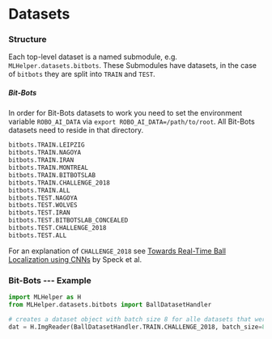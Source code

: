 # Datasets

### Structure

Each top-level dataset is a named submodule, e.g. `MLHelper.datasets.bitbots`. These Submodules have datasets, in the case of `bitbots` they are split into `TRAIN` and `TEST`.

##### Bit-Bots

In order for Bit-Bots datasets to work you need to set the environment variable `ROBO_AI_DATA` via `export ROBO_AI_DATA=/path/to/root`. All Bit-Bots datasets need to reside in that directory.

```python
bitbots.TRAIN.LEIPZIG
bitbots.TRAIN.NAGOYA
bitbots.TRAIN.IRAN
bitbots.TRAIN.MONTREAL
bitbots.TRAIN.BITBOTSLAB
bitbots.TRAIN.CHALLENGE_2018
bitbots.TRAIN.ALL
bitbots.TEST.NAGOYA
bitbots.TEST.WOLVES
bitbots.TEST.IRAN
bitbots.TEST.BITBOTSLAB_CONCEALED
bitbots.TEST.CHALLENGE_2018
bitbots.TEST.ALL
```

For an explanation of `CHALLENGE_2018` see [Towards Real-Time Ball Localization using CNNs](https://robocup.informatik.uni-hamburg.de/wp-content/uploads/2018/06/2018_Speck_Ball_Localization.pdf) by Speck et al.

### Bit-Bots --- Example

```python
import MLHelper as H
from MLHelper.datasets.bitbots import BallDatasetHandler

# creates a dataset object with batch size 8 for alle datasets that were included in 'CHALLENGE 2018'
dat = H.ImgReader(BallDatasetHandler.TRAIN.CHALLENGE_2018, batch_size=8)
```
